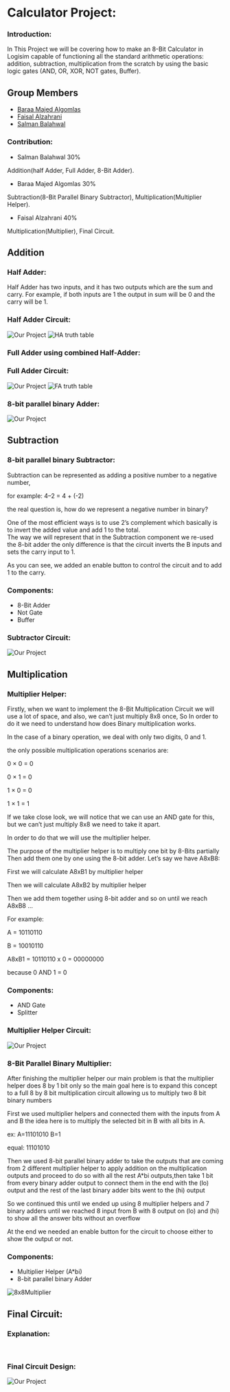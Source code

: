 # Calculator Project:

### Introduction:
In This Project we will be covering how to make an 8-Bit Calculator in Logisim capable of functioning all the standard arithmetic operations: addition, subtraction, multiplication from the scratch by using the basic logic gates (AND, OR, XOR, NOT gates, Buffer).

## Group Members

- [Baraa Majed Algomlas](https://github.com/Techiewicky)
- [Faisal Alzahrani](https://github.com/fsalzhrane)
- [Salman Balahwal](https://github.com/SalmanBalahwal)


### Contribution:

- Salman Balahwal 30%

Addition(half Adder, Full Adder, 8-Bit Adder).
- Baraa Majed Algomlas 30%

 Subtraction(8-Bit Parallel Binary Subtractor), Multiplication(Multiplier Helper).
- Faisal Alzahrani 40%

Multiplication(Multiplier), Final Circuit.

## Addition

### Half Adder:
Half Adder has two inputs, and it has two outputs which are the sum and carry. For example, if both inputs are 1 the output in sum will be 0 and the carry will be 1.

### Half Adder Circuit:

![Our Project](Images/Half%20Adder.png)  ![HA truth table](https://user-images.githubusercontent.com/123291119/220117773-2d6be0d8-8602-4781-a88f-67df0e6c03b8.png)


### Full Adder using combined Half-Adder:


### Full Adder Circuit:

![Our Project](Images/Full%20Adder.png)  ![FA truth table](https://user-images.githubusercontent.com/123291119/220117911-e0846cbb-6dab-4a3d-82f5-2b85172af45d.png)


### 8-bit parallel binary Adder:

![Our Project](Images/8-Bit%20Adder.png)

## Subtraction
### 8-bit parallel binary Subtractor:


Subtraction can be represented as adding a positive number to a negative number,

for example: 4–2 = 4 + (-2) 

the real question is, how do we represent a negative number in binary?

One of the most efficient ways is to use 2’s complement which basically is to invert the added value and add 1 to the total.  
The way we will represent that in the Subtraction component we re-used the 8-bit adder the only difference is that the circuit inverts the B inputs and sets the carry input to 1.

As you can see, we added an enable button to control the circuit and to add 1 to the carry.

### Components: 
- 8-Bit Adder
- Not Gate
- Buffer

### Subtractor Circuit:

![Our Project](Images/Subtractor.png)

## Multiplication
### Multiplier Helper:

Firstly, when we want to implement the 8-Bit Multiplication Circuit we will use a lot of space, and also, we can’t just multiply 8x8 once, So In order to do it we need to understand how does Binary multiplication works.

In the case of a binary operation, we deal with only two digits, 0 and 1.

the only possible multiplication operations scenarios are:

0 × 0 = 0

0 × 1 = 0

1 × 0 = 0

1 × 1 = 1

If we take close look, we will notice that we can use an AND gate for this, 
but we can’t just multiply 8x8 we need to take it apart.

In order to do that we will use the multiplier helper.

The purpose of the multiplier helper is to multiply one bit by 8-Bits partially Then add them one by one using the 8-bit adder.
Let’s say we have A8xB8:

First we will calculate A8xB1 by multiplier helper

Then we will calculate A8xB2 by multiplier helper 

Then we add them together using 8-bit adder and so on until we reach A8xB8 … 

For example: 

A = 10110110

B = 10010110

A8xB1 = 10110110 x 0 = 00000000

because 0 AND 1 = 0

### Components: 
- AND Gate
- Splitter
### Multiplier Helper Circuit:

![Our Project](Images/Multiplier%20helper.png)

### 8-Bit Parallel Binary Multiplier:

After finishing the multiplier helper our main problem is that the multiplier helper does 8 by 1 bit only so the main goal here is to expand this concept to a full 8
by 8 bit multiplication circuit allowing us to multiply two 8 bit binary numbers


First we used multiplier helpers and connected them with the inputs from A and B the idea here is to multiply the selected bit in B with all bits in A.

ex: A=11101010 B=1  

equal: 11101010

Then we used 8-bit parallel binary adder to take the outputs that are coming from 2 different multiplier helper to apply addition on the multiplication outputs and
proceed to do so with all the rest A*bi outputs,then
take 1 bit from every binary adder output to connect them in the end with the (lo) output and the rest of the last binary adder bits went to the (hi) output

So we continued this until we ended up using 8 multiplier helpers and 7 binary adders until we reached 8 input from B with 8 output on (lo) and (hi) to show all the
answer bits without an overflow 

At the end we needed an enable button for the circuit to choose either to show the output or not.


### Components:
- Multiplier Helper (A*bi)
- 8-bit parallel binary Adder


![8x8Multiplier](Images/Full%20Multiplier.png)

## Final Circuit:
### Explanation:

<br>

### Final Circuit Design:

![Our Project](Images/Full%20project.png)
